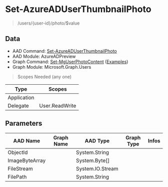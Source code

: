 # Set-AzureADUserThumbnailPhoto

> /users/{user-id}/photo/$value

## Data

+ AAD Command: [Set-AzureADUserThumbnailPhoto](https://docs.microsoft.com/en-us/powershell/module/AzureADPreview/Set-AzureADUserThumbnailPhoto)
+ AAD Module: AzureADPreview
+ Graph Command: [Set-MgUserPhotoContent](https://docs.microsoft.com/en-us/powershell/module/Microsoft.Graph.Users/Set-MgUserPhotoContent) ([Examples](https://github.com/orgs/msgraph/discussions?discussions_q=Set-MgUserPhotoContent))
+ Graph Module: Microsoft.Graph.Users

> Scopes Needed (any one)

|Type|Scopes|
|---|---|
|Application||
|Delegate|User.ReadWrite|

## Parameters

|AAD Name|Graph Name|AAD Type|Graph Type|Infos|
|---|---|---|---|---|
|ObjectId||System.String|||
|ImageByteArray||System.Byte[]|||
|FileStream||System.IO.Stream|||
|FilePath||System.String|||

